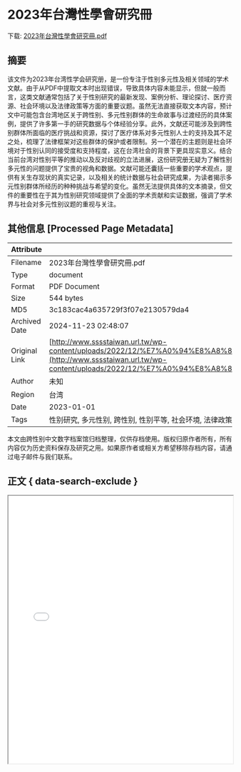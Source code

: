 # 2023年台灣性學會研究冊

<!-- tcd_download_link -->
下载: [2023年台灣性學會研究冊.pdf](2023年台灣性學會研究冊.pdf)
<!-- tcd_download_link_end -->

## 摘要

<!-- tcd_abstract -->
该文件为2023年台湾性学会研究册，是一份专注于性别多元性及相关领域的学术文献。由于从PDF中提取文本时出现错误，导致具体内容未能显示，但就一般而言，这类文献通常包括了关于性别研究的最新发现、案例分析、理论探讨、医疗资源、社会环境以及法律政策等方面的重要议题。虽然无法直接获取文本内容，预计文中可能包含台湾地区关于跨性别、多元性别群体的生命故事与过渡经历的具体案例，提供了许多第一手的研究数据与个体经验分享。此外，文献还可能涉及到跨性别群体所面临的医疗挑战和资源，探讨了医疗体系对多元性别人士的支持及其不足之处，梳理了法律框架对这些群体的保护或者限制。另一个潜在的主题则是社会环境对于性别认同的接受度和支持程度，这在台湾社会的背景下更具现实意义。结合当前台湾对性别平等的推动以及反对歧视的立法进展，这份研究册无疑为了解性别多元性的问题提供了宝贵的视角和数据。文献可能还囊括一些重要的学术观点，提供有关生存现状的真实记录，以及相关的统计数据与社会研究成果，为读者揭示多元性别群体所经历的种种挑战与希望的变化。虽然无法提供具体的文本摘录，但文件的重要性在于其为性别研究领域提供了全面的学术贡献和实证数据，强调了学术界与社会对多元性别议题的重视与关注。

<!-- tcd_abstract_end -->

## 其他信息 [Processed Page Metadata]

| Attribute       | Value                                  |
|-----------------|----------------------------------------|
| Filename        | 2023年台灣性學會研究冊.pdf                             |
| Type            | document                                 |
| Format          | PDF Document                               |
| Size            | 544 bytes                           |
| MD5             | 3c183cac4a635729f3f07e2130579da4                                  |
| Archived Date   | 2024-11-23 02:48:07                             |
| Original Link   | [http://www.sssstaiwan.url.tw/wp-content/uploads/2022/12/%E7%A0%94%E8%A8%8E%E6%9C%83%E6%89%8B%E5%86%8A%E5%AE%8C%E6%95%B4%E7%89%88%E5%90%AB%E5%B0%81%E9%9D%A2.pdf](http://www.sssstaiwan.url.tw/wp-content/uploads/2022/12/%E7%A0%94%E8%A8%8E%E6%9C%83%E6%89%8B%E5%86%8A%E5%AE%8C%E6%95%B4%E7%89%88%E5%90%AB%E5%B0%81%E9%9D%A2.pdf)                         |
| Author          | 未知                               |
| Region          | 台湾                               |
| Date            | 2023-01-01                                 |
| Tags            | 性别研究, 多元性别, 跨性别, 性别平等, 社会环境, 法律政策, 医疗资源, 生存现状, 台湾                                 |

本文由跨性别中文数字档案馆归档整理，仅供存档使用。版权归原作者所有，所有内容仅为历史资料保存及研究之用。如果原作者或相关方希望移除存档内容，请通过电子邮件与我们联系。

## 正文 { data-search-exclude }

<!-- tcd_main_text -->
<iframe src="../2023年台灣性學會研究冊.pdf" width="100%" height="600px">
    <p>无法显示PDF，请下载查看。</p>
</iframe>
<!-- tcd_main_text_end -->

